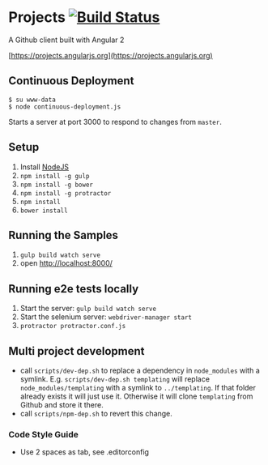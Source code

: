 # Projects [![Build Status](https://travis-ci.org/angular/projects.svg?branch=master)](https://travis-ci.org/angular/projects)

A Github client built with Angular 2

[https://projects.angularjs.org](https://projects.angularjs.org)

## Continuous Deployment

```
$ su www-data
$ node continuous-deployment.js
```
Starts a server at port 3000 to
respond to changes from `master`.

## Setup

1. Install [NodeJS](http://nodejs.org/)
2. `npm install -g gulp`
3. `npm install -g bower`
3. `npm install -g protractor`
3. `npm install`
4. `bower install`

## Running the Samples

1. `gulp build watch serve`
2. open [http://localhost:8000/](http://localhost:8000/)

## Running e2e tests locally

1. Start the server: `gulp build watch serve`
1. Start the selenium server: `webdriver-manager start`
1. `protractor protractor.conf.js`

## Multi project development

* call `scripts/dev-dep.sh` to replace a dependency in `node_modules` with a symlink.
   E.g. `scripts/dev-dep.sh templating` will replace `node_modules/templating` with a symlink
   to `../templating`. If that folder already exists it will just use it. Otherwise it will
   clone `templating` from Github and store it there.
* call `scripts/npm-dep.sh` to revert this change.

### Code Style Guide

* Use 2 spaces as tab, see .editorconfig
